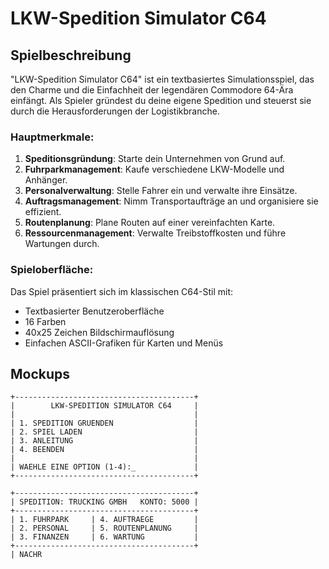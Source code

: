 # LKW-Spedition Simulator C64

## Spielbeschreibung

"LKW-Spedition Simulator C64" ist ein textbasiertes Simulationsspiel, das den Charme und die Einfachheit der legendären Commodore 64-Ära einfängt. Als Spieler gründest du deine eigene Spedition und steuerst sie durch die Herausforderungen der Logistikbranche.

### Hauptmerkmale:

1. **Speditionsgründung**: Starte dein Unternehmen von Grund auf.
2. **Fuhrparkmanagement**: Kaufe verschiedene LKW-Modelle und Anhänger.
3. **Personalverwaltung**: Stelle Fahrer ein und verwalte ihre Einsätze.
4. **Auftragsmanagement**: Nimm Transportaufträge an und organisiere sie effizient.
5. **Routenplanung**: Plane Routen auf einer vereinfachten Karte.
6. **Ressourcenmanagement**: Verwalte Treibstoffkosten und führe Wartungen durch.

### Spieloberfläche:

Das Spiel präsentiert sich im klassischen C64-Stil mit:

- Textbasierter Benutzeroberfläche
- 16 Farben
- 40x25 Zeichen Bildschirmauflösung
- Einfachen ASCII-Grafiken für Karten und Menüs

## Mockups

```
+----------------------------------------+
|        LKW-SPEDITION SIMULATOR C64     |
|                                        |
| 1. SPEDITION GRUENDEN                  |
| 2. SPIEL LADEN                         |
| 3. ANLEITUNG                           |
| 4. BEENDEN                             |
|                                        |
| WAEHLE EINE OPTION (1-4):_             |
+----------------------------------------+
```

```
+----------------------------------------+
| SPEDITION: TRUCKING GMBH   KONTO: 5000 |
+----------------------------------------+
| 1. FUHRPARK     | 4. AUFTRAEGE         |
| 2. PERSONAL     | 5. ROUTENPLANUNG     |
| 3. FINANZEN     | 6. WARTUNG           |
+----------------------------------------+
| NACHR
```
